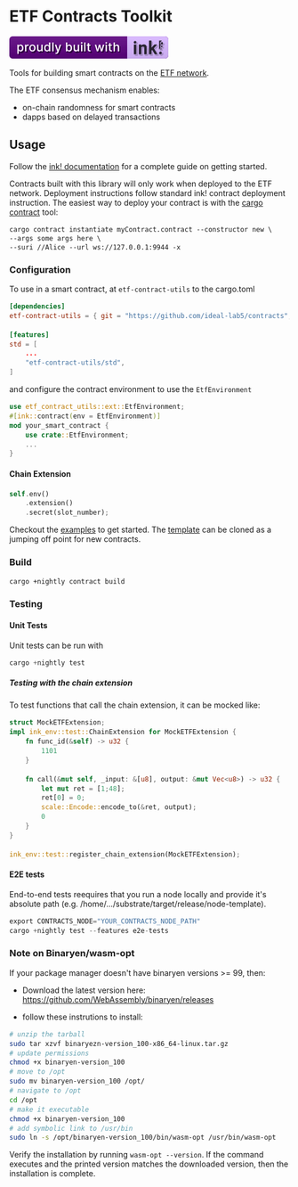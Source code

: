 # ETF Contracts Toolkit

[![Built with ink!](https://raw.githubusercontent.com/paritytech/ink/master/.images/badge.svg)](https://github.com/paritytech/ink)

Tools for building smart contracts on the [ETF network](https://etf.idealabs.network).

The ETF consensus mechanism enables:

- on-chain randomness for smart contracts
- dapps based on delayed transactions

## Usage

Follow the [ink! documentation](https://paritytech.github.io/ink-docs/getting-started/setup) for a complete guide on getting started.


Contracts built with this library will only work when deployed to the ETF network. Deployment instructions follow standard ink! contract deployment instruction. The easiest way to deploy your contract is with the [cargo contract](https://github.com/paritytech/cargo-contract) tool:

``` shell
cargo contract instantiate myContract.contract --constructor new \
--args some args here \
--suri //Alice --url ws://127.0.0.1:9944 -x
```

### Configuration

To use in a smart contract, at `etf-contract-utils` to the cargo.toml
```toml
[dependencies]
etf-contract-utils = { git = "https://github.com/ideal-lab5/contracts", default-features = false, features = ["ink-as-dependency"] }

[features]
std = [
    ...
    "etf-contract-utils/std",
]
```

and configure the contract environment to use the `EtfEnvironment`

``` rust
use etf_contract_utils::ext::EtfEnvironment;
#[ink::contract(env = EtfEnvironment)]
mod your_smart_contract {
    use crate::EtfEnvironment;
    ...
}
```

#### Chain Extension

``` rust
self.env()
    .extension()
    .secret(slot_number);
```


Checkout the [examples](./examples/) to get started. The [template](./template/) can be cloned as a jumping off point for new contracts.

### Build

```
cargo +nightly contract build
```

### Testing

#### Unit Tests
Unit tests can be run with

``` rust
cargo +nightly test
```

##### Testing with the chain extension

To test functions that call the chain extension, it can be mocked like:

``` rust
struct MockETFExtension;
impl ink_env::test::ChainExtension for MockETFExtension {
    fn func_id(&self) -> u32 {
        1101
    }

    fn call(&mut self, _input: &[u8], output: &mut Vec<u8>) -> u32 {
        let mut ret = [1;48];
        ret[0] = 0;
        scale::Encode::encode_to(&ret, output);
        0
    }
}

ink_env::test::register_chain_extension(MockETFExtension);
```


#### E2E tests

End-to-end tests reequires that you run a node locally and provide it's absolute path (e.g. /home/.../substrate/target/release/node-template). 

``` rust
export CONTRACTS_NODE="YOUR_CONTRACTS_NODE_PATH"
cargo +nightly test --features e2e-tests
```


### Note on Binaryen/wasm-opt

If your package manager doesn't have binaryen versions >= 99, then:

- Download the latest version here: https://github.com/WebAssembly/binaryen/releases

- follow these instrutions to install:

``` bash
# unzip the tarball
sudo tar xzvf binaryezn-version_100-x86_64-linux.tar.gz
# update permissions
chmod +x binaryen-version_100
# move to /opt
sudo mv binaryen-version_100 /opt/
# navigate to /opt
cd /opt
# make it executable
chmod +x binaryen-version_100
# add symbolic link to /usr/bin
sudo ln -s /opt/binaryen-version_100/bin/wasm-opt /usr/bin/wasm-opt
```

Verify the installation by running `wasm-opt --version`. If the command executes and the printed version matches the downloaded version, then the installation is complete.
